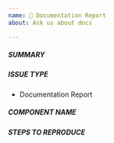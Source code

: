 ```yaml
---
name: 📝 Documentation Report
about: Ask us about docs

---
```


<!---
Verify first that your issue/request is not already reported on GitHub.
THIS FORM WILL BE READ BY A MACHINE, COMPLETE ALL SECTIONS AS DESCRIBED.
Also check:
http://docs.ansible.com/ansible/devel/
http://docs.ansible.com/ansible/latest/
ALWAYS add information AFTER (OUTSIDE) these html comments.
Otherwise it may end up being automatically closed by our bot. -->

##### SUMMARY
<!--- Explain the problem briefly -->

##### ISSUE TYPE
 - Documentation Report

##### COMPONENT NAME
<!--- Insert, BELOW THIS COMMENT, the name of the module, plugin, task or feature.
Examples:
docs
lineinfile
inventory
Do not include extra details here, e.g. "vyos_command" not "the network module vyos_command" or the full path-->


##### STEPS TO REPRODUCE
<!--- How did you end up looking for this information
If docs are missing, where would you expect them to be documented and linked from
If docs are not clear, do you have a suggestion of new wording-->


